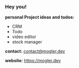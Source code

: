### Hey you!

**personal Project ideas and todos:**
- CRM 
- Todo
- video editor
- stock manager

**contact:**
contact@mogler.dev

**website:**
https://mogler.dev
